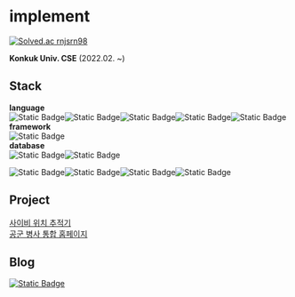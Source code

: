 <h1>implement</h1>

[![Solved.ac rnjsrn98](http://mazassumnida.wtf/api/generate_badge?boj=rnjsrn98)](https://solved.ac/rnjsrn98)

<p><b>Konkuk Univ. CSE</b> (2022.02. ~)</p>
<h2>Stack</h2>
<b>language</b>
<div style="display:flex">
  <img alt="Static Badge" src="https://img.shields.io/badge/python-3776AB?logo=python&logoColor=f5f5f5">
  <img alt="Static Badge" src="https://img.shields.io/badge/java-F80000?logo=oracle&logoColor=f5f5f5">
  <img alt="Static Badge" src="https://img.shields.io/badge/C-A8B9CC?logo=c&logoColor=f5f5f5">
  <img alt="Static Badge" src="https://img.shields.io/badge/JS-F7DF1E?logo=javascript&logoColor=f5f5f5">
  <img alt="Static Badge" src="https://img.shields.io/badge/Kotlin-7F52FF?logo=kotlin&logoColor=f5f5f5">
</div>
<b>framework</b>
<div style="display:flex">
    <img alt="Static Badge" src="https://img.shields.io/badge/FLASK-000000?logo=flask&logoColor=f5f5f5">
</div>
<b>database</b>
<div style="display:flex">
    <img alt="Static Badge" src="https://img.shields.io/badge/MySQL-4479A1?logo=mysql&logoColor=f5f5f5">
    <img alt="Static Badge" src="https://img.shields.io/badge/firebase-FFCA28?logo=firebase&logoColor=f5f5f5">
</div>

<p> </p>
<div style="display:flex">
    <img alt="Static Badge" src="https://img.shields.io/badge/aws-RDS-527FFF?logo=amazonrds&logoColor=f5f5f5">
    <img alt="Static Badge" src="https://img.shields.io/badge/aws-EC2-FF9900?logo=amazonec2&logoColor=f5f5f5">
    <img alt="Static Badge" src="https://img.shields.io/badge/aws-beanstalk-FF9900?logo=amazonaws&logoColor=f5f5f5">
    <img alt="Static Badge" src="https://img.shields.io/badge/android-34A853?logo=android&logoColor=f5f5f5">
</div>

<h2>Project</h2>
<a href="https://play.google.com/store/apps/details?id=com.cmon.pseudoLocationTracker&hl=en-KR">사이비 위치 추적기</a><br>
<a href="https://implementing.tistory.com/53">공군 병사 통합 홈페이지</a>

<h2>Blog</h2>
  <a href="https://implementing.tistory.com/">
    <img alt="Static Badge" src="https://img.shields.io/badge/tistory-000000?logo=tistory&logoColor=f5f5f5">
  </a>
